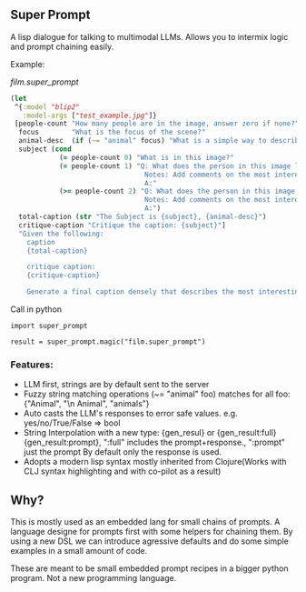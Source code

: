 ## Super Prompt

A lisp dialogue for talking to multimodal LLMs. Allows you to intermix logic and prompt chaining easily. 

Example:

*film.super_prompt*
```clojure
(let
 ^{:model "blip2"
   :model-args ["test_example.jpg"]}
 [people-count "How many people are in the image, answer zero if none?"
  focus        "What is the focus of the scene?"
  animal-desc  (if (~= "animal" focus) "What is a simple way to describe the animal?")
  subject (cond
            (= people-count 0) "What is in this image?"
            (= people-count 1) "Q: What does the person in this image look like?
                                 Notes: Add comments on the most interesting features, what is visualy stunning about this person?
                                 A:"
            (>= people-count 2) "Q: What does the person in this image look like?
                                 Notes: Add comments on the most interesting features, what is visualy stunning about this person?
                                 A:")
  total-caption (str "The Subject is {subject}, {animal-desc}")
  critique-caption "Critique the caption: {subject}"]
  "Given the following:
    caption
    {total-caption}

    critique caption:
    {critique-caption}

    Generate a final caption densely that describes the most interesting parts of the image in the simplest way.")
```

Call in python

```
import super_prompt

result = super_prompt.magic("film.super_prompt")
```


### Features:
- LLM first, strings are by default sent to the server
- Fuzzy string matching operations (~= "animal" foo) matches for all foo: {"Animal", "\n Animal", "animals"}
- Auto casts the LLM's responses to error safe values. e.g. yes/no/True/False => bool
- String Interpolation with a new type:
	{gen_resul} or {gen_result:full} {gen_result:prompt}, ":full" includes the prompt+response., ":prompt" just the prompt By default only the response is used.
- Adopts a modern lisp syntax mostly inherited from Clojure(Works with CLJ syntax highlighting and with co-pilot as a result)

## Why?

This is mostly used as an embedded lang for small chains of prompts. A language designe for prompts first
with some helpers for chaining them. By using a new DSL we can introduce agressive defaults and do some simple examples in a small amount of code.

These are meant to be small embedded prompt recipes in a bigger python program. Not a new programming language.
